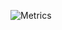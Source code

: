 ![Metrics](https://metrics.lecoq.io/rlgerma?template=classic&isocalendar=1&languages=1&habits=1&lines=1&notable=1&isocalendar.duration=half-year&languages.limit=8&languages.sections=most-used&languages.colors=github&languages.threshold=0%25&languages.indepth=false&languages.categories=markup%2C%20programming&languages.recent.categories=markup%2C%20programming&languages.recent.load=300&languages.recent.days=14&habits.from=200&habits.days=14&habits.facts=true&habits.charts=false&habits.trim=false&notable.repositories=false&config.timezone=America%2FDenver)




